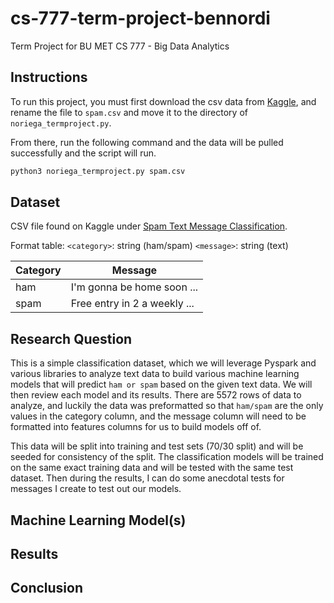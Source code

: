 # cs-777-term-project-bennordi
Term Project for BU MET CS 777 - Big Data Analytics

## Instructions
To run this project, you must first download the csv data from [Kaggle](https://www.kaggle.com/datasets/team-ai/spam-text-message-classification), and rename the file to `spam.csv` and move it to the directory of `noriega_termproject.py`.

From there, run the following command and the data will be pulled successfully and the script will run.
```bash
python3 noriega_termproject.py spam.csv
```

## Dataset
CSV file found on Kaggle under [Spam Text Message Classification](https://www.kaggle.com/datasets/team-ai/spam-text-message-classification).

Format table:
`<category>`: string (ham/spam)
`<message>`: string (text)

| Category    | Message                      |
| ----------- | ---------------------------- |
| ham         | I'm gonna be home soon ...   |
| spam        | Free entry in 2 a weekly ... |

## Research Question
This is a simple classification dataset, which we will leverage Pyspark and various libraries to analyze text data to build various machine learning models that will predict `ham or spam` based on the given text data. We will then review each model and its results. There are 5572 rows of data to analyze, and luckily the data was preformatted so that `ham/spam` are the only values in the category column, and the message column will need to be formatted into features columns for us to build models off of.

This data will be split into training and test sets (70/30 split) and will be seeded for consistency of the split. The classification models will be trained on the same exact training data and will be tested with the same test dataset. Then during the results, I can do some anecdotal tests for messages I create to test out our models.

## Machine Learning Model(s)

## Results

## Conclusion

